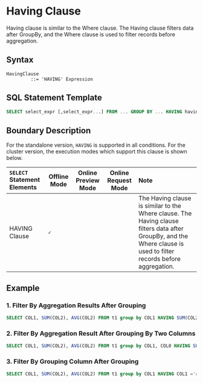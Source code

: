 # Having Clause

Having clause is similar to the Where clause. The Having clause filters data after GroupBy, and the Where clause is used to filter records before aggregation.

## Syntax

```
HavingClause
         ::= 'HAVING' Expression 
```

## SQL Statement Template

```sql
SELECT select_expr [,select_expr...] FROM ... GROUP BY ... HAVING having_condition
```

## Boundary Description
For the standalone version, `HAVING` is supported in all conditions. For the cluster version, the execution modes which support this clause is shown below.

| `SELECT` Statement Elements                                | Offline Mode | Online Preview Mode | Online Request Mode | Note                                                                                                                                                               |
|:-----------------------------------------------------------|--------------|---------------------|---------------------|:-------------------------------------------------------------------------------------------------------------------------------------------------------------------|
| HAVING Clause                | **``✓``**    |                     |                     | The Having clause is similar to the Where clause. The Having clause filters data after GroupBy, and the Where clause is used to filter records before aggregation. |                                                                                                                                                                                                                                                                                                                                                                              |

## Example

### 1. Filter By Aggregation Results After Grouping

```SQL
SELECT COL1, SUM(COL2), AVG(COL2) FROM t1 group by COL1 HAVING SUM(COL2) > 1000;
```

### 2. Filter By Aggregation Result After Grouping By Two Columns

```sql
SELECT COL1, SUM(COL2), AVG(COL2) FROM t1 group by COL1, COL0 HAVING SUM(COL2) > 1000;
```

### 3. Filter By Grouping Column After Grouping

```sql
SELECT COL1, SUM(COL2), AVG(COL2) FROM t1 group by COL1 HAVING COL1 ='a';
```

